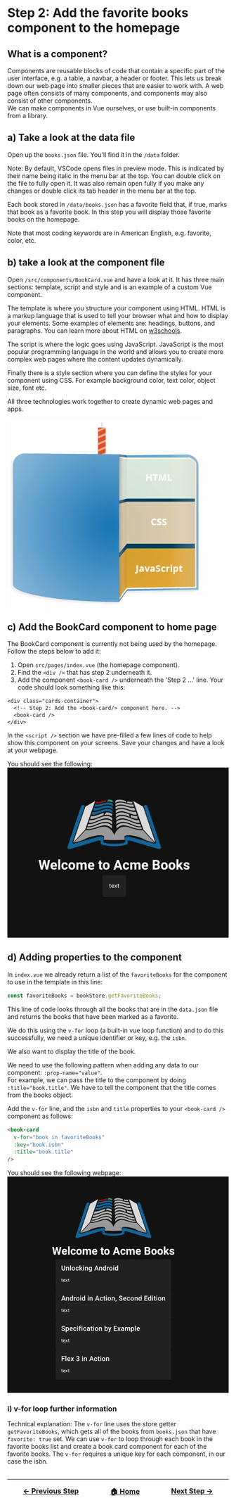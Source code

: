 # Step 2: Add the favorite books component to the homepage
## What is a component?
Components are reusable blocks of code that contain a specific part of the user interface, e.g. a table, a navbar, a header or footer.
This lets us break down our web page into smaller pieces that are easier to work with. A web page often consists of many components, and components may also consist of other components.</br>
We can make components in Vue ourselves, or use built-in components from a library. 

## a) Take a look at the data file
Open up the `books.json` file. You'll find it in the `/data` folder.

Note: By default, VSCode opens files in preview mode. This is indicated by their name being italic in the menu bar at the top. You can double click on the file to fully open it. It was also remain open fully if you make any changes or double click its tab header in the menu bar at the top.

Each book stored in `/data/books.json` has a favorite field that, if true, marks that book as a favorite book. In this step you will display those favorite books on the homepage.

Note that most coding keywords are in American English, e.g. favorite, color, etc.

## b) take a look at the component file
Open `/src/components/BookCard.vue` and have a look at it. It has three main sections: template, script and style and is an example of a custom Vue component.

The template is where you structure your component using HTML. HTML is a markup language that is used to tell your browser what and how to display your elements. Some examples of elements are: headings, buttons, and paragraphs. You can learn more about HTML on [w3schools](https://www.w3schools.com/html/).

The script is where the logic goes using JavaScript. JavaScript is the most popular programming language in the world and allows you to create more complex web pages where the content updates dynamically. 

Finally there is a style section where you can define the styles for your component using CSS. For example background color, text color, object size, font etc.

All three technologies work together to create dynamic web pages and apps.

![Development cake visual](./../images/devel-cake.png)

## c) Add the BookCard component to home page
The BookCard component is currently not being used by the homepage. Follow the steps below to add it:
1. Open `src/pages/index.vue` (the homepage component).
2. Find the `<div />` that has step 2 underneath it.
3. Add the component `<book-card />` underneath the 'Step 2 ...' line. Your code should look something like this:

```
<div class="cards-container">
  <!-- Step 2: Add the <book-card/> component here. -->
  <book-card />
</div>
```

In the `<script />` section we have pre-filled a few lines of code to help show this component on your screens. Save your changes and have a look at your webpage.

You should see the following:<br/>
![Home page with book-card component](./../images/step-2-a.png)

## d) Adding properties to the component
In `index.vue` we already return a list of the `favoriteBooks` for the component to use in the template in this line:
``` javascript
const favoriteBooks = bookStore.getFavoriteBooks;
```
This line of code looks through all the books that are in the `data.json` file and returns the books that have been marked as a favorite.

We do this using the `v-for` loop (a built-in vue loop function) and to do this successfully, we need a unique identifier or key, e.g. the `isbn`. 

We also want to display the title of the book. 

We need to use the following pattern when adding any data to our component: `:prop-name="value"`.</br>
For example, we can pass the title to the component by doing `:title="book.title"`. We have to tell the component that the title comes from the books object.

Add the `v-for` line, and the `isbn` and `title` properties to your `<book-card />` component as follows:

```html
<book-card
  v-for="book in favoriteBooks"
  :key="book.isbn"
  :title="book.title"
/>
```
You should see the following webpage:<br/>
![Home page with favorite books](./../images/step-2.png)

### i) v-for loop further information
Technical explanation: The `v-for` line uses the store getter `getFavoriteBooks`, which gets all of the books from `books.json` that have `favorite: true` set. We can use `v-for` to loop through each book in the favorite books list and create a book card component for each of the favorite books. The `v-for` requires a unique key for each component, in our case the isbn.

<hr style="margin-top: 32px">
<div style="display: flex; justify-content: space-around; margin-top: 16px; font-weight: bold; font-size: 16px">
  <span><a href="./step-1.md">← Previous Step</a></span>
  <span><a href="README.md">🏠 Home</a></span>
  <span><a href="./step-3.md">Next Step →</a></span>
</div>